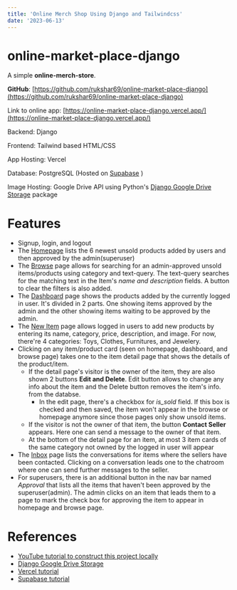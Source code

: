```yaml
---
title: 'Online Merch Shop Using Django and Tailwindcss'
date: '2023-06-13'
---
```


# online-market-place-django

A simple **online-merch-store**. 

**GitHub**: [https://github.com/rukshar69/online-market-place-django](https://github.com/rukshar69/online-market-place-django) 

Link to online app: [https://online-market-place-django.vercel.app/](https://online-market-place-django.vercel.app/) 

Backend: Django

Frontend: Tailwind based HTML/CSS

App Hosting: Vercel

Database: PostgreSQL (Hosted on [Supabase](https://app.supabase.com/projects) )

Image Hosting: Google Drive API using Python's [Django Google Drive Storage](https://django-googledrive-storage.readthedocs.io/en/latest/) package

# Features

- Signup, login, and logout
- The [Homepage](https://online-market-place-django.vercel.app/ ) lists the 6 newest unsold products added by users and then approved by the admin(superuser)
- The [Browse](https://online-market-place-django.vercel.app/items/) page allows for searching for an admin-approved unsold items/products using category and text-query. The text-query searches for the matching text in the Item's *name and description* fields. A button to clear the filters is also added.
- The [Dashboard](https://online-market-place-django.vercel.app/dashboard/) page shows the products added by the currently logged in user. It's divided in 2 parts. One showing items approved by the admin and the other showing items waiting to be approved by the admin.
- The [New Item](https://online-market-place-django.vercel.app/items/new/) page allows logged in users to add new products by entering its name, category, price, description, and image. For now, there're 4 categories: Toys, Clothes, Furnitures, and Jewelery.
- Clicking on any item/product card (seen on homepage, dashboard, and browse page) takes one to the item detail page that shows the details of the product/item. 
    - If the detail page's visitor is the owner of the item, they are also shown 2 buttons **Edit and Delete**. Edit button allows to change any info about the item and the Delete button removes the item's info. from the databse. 
        - In the edit page, there's a checkbox for *is_sold* field. If this box is checked and then saved, the item won't appear in the browse or homepage anymore since those pages only show unsold items.
    - If the visitor is not the owner of that item, the button **Contact Seller** appears. Here one can send a message to the owner of that item. 
    - At the bottom of the detail page for an item, at most 3 item cards of the same category not owned by the logged in user will appear
- The [Inbox](https://online-market-place-django.vercel.app/inbox/) page lists the conversations for items where the sellers have been contacted. Clicking on a conversation leads one to the chatroom where one can send further messages to the seller.
- For superusers, there is an additional button in the nav bar named *Approval* that lists all the items that haven't been approved by the superuser(admin). The admin clicks on an item that leads them to a page to mark the check box for approving the item to appear in homepage and browse page.

# References
- [YouTube tutorial to construct this project locally](https://www.youtube.com/watch?v=ZxMB6Njs3ck)
- [Django Google Drive Storage](https://django-googledrive-storage.readthedocs.io/en/latest/)
- [Vercel tutorial](https://www.makeuseof.com/django-app-vercel-host-free/)
- [Supabase tutorial](https://youtu.be/YAI3omsUmpE)